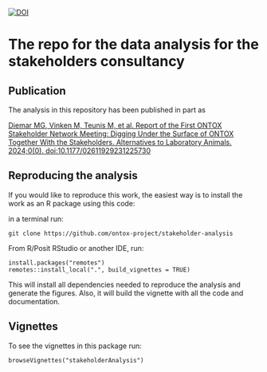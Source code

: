 [![DOI](https://zenodo.org/badge/563249266.svg)](https://zenodo.org/doi/10.5281/zenodo.10566471)

# The repo for the data analysis for the stakeholders consultancy

## Publication
The analysis in this repository has been published in part as

[Diemar MG, Vinken M, Teunis M, et al. Report of the First ONTOX Stakeholder Network Meeting: Digging Under the Surface of ONTOX Together With the Stakeholders. Alternatives to Laboratory Animals. 2024;0(0). doi:10.1177/02611929231225730](https://doi.org/10.1177/02611929231225730)

## Reproducing the analysis
If you would like to reproduce this work, the easiest way is to install the
work as an R package using this code:

in a terminal run:
```
git clone https://github.com/ontox-project/stakeholder-analysis
```

From R/Posit RStudio or another IDE, run:
```
install.packages("remotes")
remotes::install_local(".", build_vignettes = TRUE)
```

This will install all dependencies needed to reproduce the analysis and generate the figures.
Also, it will build the vignette with all the code and documentation.

## Vignettes
To see the vignettes in this package run:
```
browseVignettes("stakeholderAnalysis")
```



